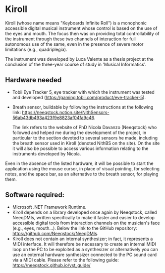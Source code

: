 <h1>Kiroll</h1>

Kiroll (whose name means "Keyboards Infinite Roll")
is a monophonic accessible digital musical instrument whose control is based on the use of the eyes and mouth. 
The focus then was on providing total controllability of the instrument through these two channels of interaction 
for full autonomous use of the same, even in the presence of severe motor limitations (e.g., quadriplegia).

The instrument was developed by Luca Valente as a thesis project at the conclusion of the three-year course of study in 'Musical Informatics'.

<h2>Hardware needed</h2>

- Tobii Eye Tracker 5, eye tracker with which the instrument was tested and developed (https://gaming.tobii.com/product/eye-tracker-5).
- Breath sensor, buildable by following the instructions at the following link: https://neeqstock.notion.site/NithSensors-56ab43db493a423f9e8823af04fa9c46.

  The link refers to the website of PhD Nicola Davanzo (Neeqstock) who followed and helped me during the development of the project, in particular 
  to the section devoted to several sensors he made, including the breath sensor used in Kiroll (denoted NithBS on the site).
  On the site it will also be possible to access various information relating to the instruments developed by Nicola.

Even in the absence of the listed hardware, it will be possible to start the application using the mouse cursor, in place of visual pointing, 
for selecting notes, and the space bar, as an alternative to the breath sensor, for playing them.

<h2>Software required:</h2>

- Microsoft .NET Framework Runtime.
- Kiroll depends on a library developed once again by Neeqstock, called NeeqDMIs, 
written specifically to make it faster and easier to develop accessible digital tools
from interaction channels on the musician's face (e.g., eyes, mouth...). 
Below the link to the GitHub repository: https://github.com/Neeqstock/NeeqDMIs.
- Kiroll does not contain an internal synthesizer; in fact, it represents a MIDI interface. It will therefore be necessary to create an internal MIDI loop on the PC to be exploited as a synthesizer or alternatively you can use an external hardware synthesizer connected to the PC sound card via a MIDI cable.
Please refer to the following guide: https://neeqstock.github.io/vst_guide/
